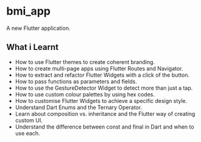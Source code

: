 # bmi_app

A new Flutter application.

## What i Learnt

+ How to use Flutter themes to create coherent branding.
 + How to create multi-page apps using Flutter Routes and Navigator.
 + How to extract and refactor Flutter Widgets with a click of the button.
 + How to pass functions as parameters and fields.
 + How to use the GestureDetector Widget to detect more than just a tap.
 + How to use custom colour palettes by using hex codes.
 + How to customise Flutter Widgets to achieve a specific design style.
 + Understand Dart Enums and the Ternary Operator.
 + Learn about composition vs. inheritance and the Flutter way of creating custom UI.
 + Understand the difference between const and final in Dart and when to use each.
